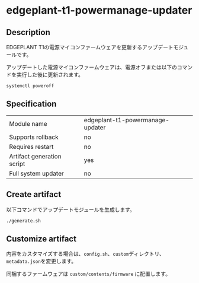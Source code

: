 # edgeplant-t1-powermanage-updater

## Description

EDGEPLANT T1の電源マイコンファームウェアを更新するアップデートモジュールです。

アップデートした電源マイコンファームウェアは、電源オフまたは以下のコマンドを実行した後に更新されます。

    systemctl poweroff

## Specification

|||
| --- | --- |
| Module name | edgeplant-t1-powermanage-updater |
| Supports rollback | no |
| Requires restart | no |
| Artifact generation script | yes |
| Full system updater | no |

## Create artifact

以下コマンドでアップデートモジュールを生成します。

    ./generate.sh

## Customize artifact

内容をカスタマイズする場合は、`config.sh`、`custom`ディレクトリ、`metadata.json`を変更します。

同梱するファームウェアは `custom/contents/firmware` に配置します。

